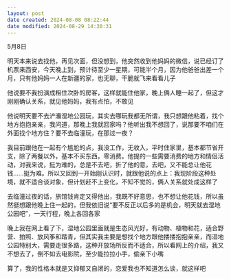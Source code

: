 ```yaml
---
layout: post
date created: 2024-08-08 08:22:44
date modified: 2024-08-29 14:30:31
---
```


5月8日

明天本来说去找他，再见次面，但没想到，他突然收到他妈妈的微信，说已经订了机票来西安，今天晚上到，预计待至少一星期，可能半个月，因为他爸爸出差一个月，只有他妈妈一人在新疆的家，也无聊，干脆就飞来看看儿子

他说要不我扮演成租住次卧的房客，这样就能住他家，晚上俩人睡一起了，但这才刚刚确认关系，就见他妈妈，我有点怕，不敢见

他说明天要不去浐灞湿地公园玩，其实去哪玩我都无所谓，我只想跟他粘着，找个地方抱抱亲亲，我问道，那晚上我就回家吗？他听出我不想回了，说那要不咱们在外面找个地方住？要不去临潼玩，在那过一夜？

我目前跟他在一起有个尴尬的点，我没工作，无收入，平时住家里，基本都节省开支，除了两餐以外，基本不买东西，零消费。他提的一些需要消费的地方和情侣活动，对我来说，挺为难的，总是不去吧，折了他的意，去吧，又不能总让他花钱……挺为难。所以又回到一开始刚认识时，就跟他说的点上：我现阶段这种处境，就不适合谈对象，但计划赶不上变化，不知不觉的，俩人关系就处成这样了

去临潼过夜的话，旅馆钱肯定又得他出，我既不好意思，也不想让他花钱，所以虽然挺想跟他晚上住一起的，但我依旧说“要不反正以后多的是机会，明天就去湿地公园吧”，一天行程，晚上各回各家

晚上我在网上看了下，湿地公园里面就是生态风光好，有动物、植物和花，适合野营、拍照、放风筝和踏青，但其实我主要是想找个地方跟他搂搂抱抱亲亲，而湿地公园特别大，需要走很多路，这种开放场所反而不适合，所以看网上的介绍，我又不想去了，倒不如去电影院，至少能拉拉小手，偷亲下小嘴

算了，我的性格本就是又抑郁又自闭的，恋爱我也不知道怎么谈，就这样吧

